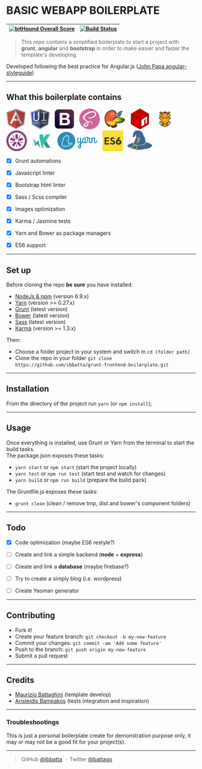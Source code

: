 # __BASIC WEBAPP BOILERPLATE__

|[![bitHound Overall Score](https://www.bithound.io/github/ibbatta/grunt-frontend-boilerplate/badges/score.svg)](https://www.bithound.io/github/ibbatta/grunt-frontend-boilerplate)|[![Build Status](https://travis-ci.org/ibbatta/grunt-frontend-boilerplate.svg?branch=master)](https://travis-ci.org/ibbatta/grunt-frontend-boilerplate)|
|:---:|:---:|


>This repo contains a simplified boilerplate to start a project with __grunt__, __angular__ and __bootstrap__ in order to make easier and faster the template's developing.

Developed following the best practice for Angular.js ([John Papa angular-styleguide](https://github.com/johnpapa/angular-styleguide/blob/master/a1/README.md))

---

## __What this boilerplate contains__

<img src="./github_readme_assets/logo-angular.png" height="55">&nbsp;&nbsp;
<img src="./github_readme_assets/logo-uibootstrap.png" height="55">&nbsp;&nbsp;
<img src="./github_readme_assets/logo-bootstrap.png" height="55">&nbsp;&nbsp;
<img src="./github_readme_assets/logo-sass.png" height="55">&nbsp;&nbsp;
<img src="./github_readme_assets/logo-bower.png" height="55">&nbsp;&nbsp;
<img src="./github_readme_assets/logo-npm.png" height="55">&nbsp;&nbsp;
<img src="./github_readme_assets/logo-grunt.png" height="55">&nbsp;&nbsp;
<img src="./github_readme_assets/logo-jasmine.png" height="55">&nbsp;&nbsp;
<img src="./github_readme_assets/logo-karma.png" height="55">&nbsp;&nbsp;
<img src="./github_readme_assets/logo-yarn.png" height="55">&nbsp;&nbsp;
<img src="./github_readme_assets/logo-es6.png" height="55">&nbsp;&nbsp;
<img src="./github_readme_assets/logo-browserify.png" height="55">&nbsp;&nbsp;

- [x] Grunt automations
- [x] Javascript linter
- [x] Bootstrap html linter
- [x] Sass / Scss compiler
- [x] Images optimization
- [x] Karma / Jasmine tests
- [x] Yarn and Bower as package managers
- [x] ES6 support


---

## __Set up__

Before cloning the repo **be sure** you have installed:

* [NodeJs & npm](http://nodejs.org/download/) (version 6.9.x)
* [Yarn](https://yarnpkg.com/en/docs/install) (version >= 0.27.x)
* [Grunt](http://gruntjs.com/getting-started) (latest version)
* [Bower](http://bower.io/) (latest version)
* [Sass](http://sass-lang.com/install) (latest version)
* [Karma](https://karma-runner.github.io) (version >= 1.3.x)

Then:

- Choose a folder project in your system and switch in `cd [folder path]`
- Clone the repo in your folder `git clone https://github.com/ibbatta/grunt-frontend-boilerplate.git`

---

## __Installation__

From the directory of the project run `yarn` (or `npm install`);

---

## __Usage__

Once everything is installed, use Grunt or Yarn from the terminal to start the build tasks.<br>
The package.json exposes these tasks:

- `yarn start` or `npm start` (start the project locally)
- `yarn test` or `npm run test` (start test and watch for changes)
- `yarn build` or `npm run build` (prepare the build pack)

The Gruntfile.js exposes these tasks:

- `grunt clean` (clean / remove tmp, dist and bower's component folders)


---

## __Todo__

- [x] Code optimization (maybe ES6 restyle?)
- [ ] Create and link a simple backend (__node__ + __express__)
- [ ] Create and link a __database__ (maybe firebase?)
- [ ] Try to create a simply blog (i.e. wordpress)
- [ ] Create Yeoman generator


---

## __Contributing__

- Fork it!
- Create your feature branch: `git checkout -b my-new-feature`
- Commit your changes: `git commit -am 'Add some feature'`
- Push to the branch: `git push origin my-new-feature`
- Submit a pull request

---


## __Credits__

- [Maurizio Battaghini](https://github.com/ibbatta) (template develop)
- [Aristeidis Bampakos](https://github.com/bampakoa) (tests integration and inspiration)

---


### __Troubleshootings__ ###

This is just a personal boilerplate create for demonstration purpose only, it may or may not be a good fit for your project(s).

---


> GitHub [@ibbatta](https://github.com/ibbatta) &nbsp;&middot;&nbsp;
> Twitter [@battago](https://twitter.com/battago)
